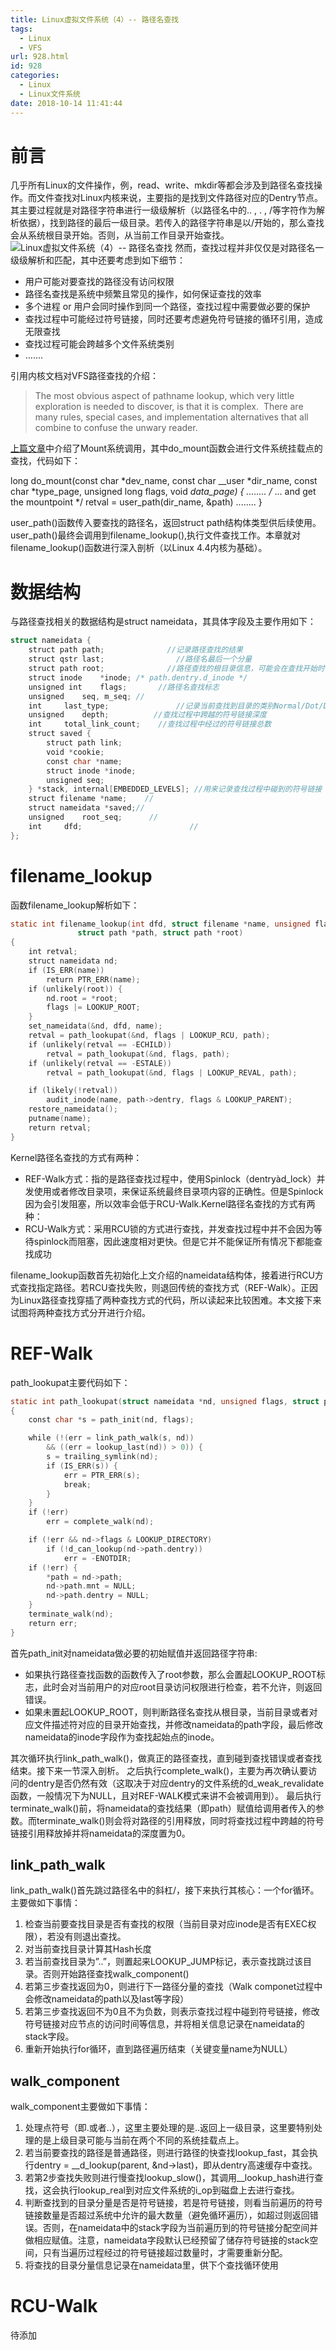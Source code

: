 ```yaml
---
title: Linux虚拟文件系统（4）-- 路径名查找
tags:
  - Linux
  - VFS
url: 928.html
id: 928
categories:
  - Linux
  - Linux文件系统
date: 2018-10-14 11:41:44
---
```


前言
==

几乎所有Linux的文件操作，例，read、write、mkdir等都会涉及到路径名查找操作。而文件查找对Linux内核来说，主要指的是找到文件路径对应的Dentry节点。其主要过程就是对路径字符串进行一级级解析（以路径名中的.. , . , /等字符作为解析依据），找到路径的最后一级目录。若传入的路径字符串是以/开始的，那么查找会从系统根目录开始。否则，从当前工作目录开始查找。 ![Linux虚拟文件系统（4）-- 路径名查找](http://pic.www.l2h.site/l2hsitevfs-4-find.jpeg "Linux虚拟文件系统（4）-- 路径名查找") 然而，查找过程并非仅仅是对路径名一级级解析和匹配，其中还要考虑到如下细节：

*   用户可能对要查找的路径没有访问权限
*   路径名查找是系统中频繁且常见的操作，如何保证查找的效率
*   多个进程 or 用户会同时操作到同一个路径，查找过程中需要做必要的保护
*   查找过程中可能经过符号链接，同时还要考虑避免符号链接的循环引用，造成无限查找
*   查找过程可能会跨越多个文件系统类别
*   …….

引用内核文档对VFS路径查找的介绍：

> The most obvious aspect of pathname lookup, which very little exploration is needed to discover, is that it is complex.  There are many rules, special cases, and implementation alternatives that all combine to confuse the unwary reader.

[上篇文章](http://www.l2h.site/linux-vfs-3/)中介绍了Mount系统调用，其中do_mount函数会进行文件系统挂载点的查找，代码如下：

long do_mount(const char *dev_name, const char __user *dir_name,
const char *type_page, unsigned long flags, void *data_page)
{
........
/* ... and get the mountpoint */
retval = user_path(dir_name, &path)
........
}

user_path()函数传入要查找的路径名，返回struct path结构体类型供后续使用。user_path()最终会调用到filename_lookup(),执行文件查找工作。本章就对filename_lookup()函数进行深入剖析（以Linux 4.4内核为基础）。

数据结构
====

与路径查找相关的数据结构是struct nameidata，其具体字段及主要作用如下：
```C
struct nameidata {
    struct path path;              //记录路径查找的结果
    struct qstr last;                //路径名最后一个分量
    struct path root;              //路径查找的根目录信息，可能会在查找开始时由调用者传入
    struct inode    *inode; /* path.dentry.d_inode */
    unsigned int    flags;       //路径名查找标志
    unsigned    seq, m_seq; //
    int     last_type;               //记录当前查找到目录的类别Normal/Dot/DotDot/Root/Bind
    unsigned    depth;          //查找过程中跨越的符号链接深度
    int     total_link_count;    //查找过程中经过的符号链接总数
    struct saved {
        struct path link;
        void *cookie;
        const char *name;
        struct inode *inode;
        unsigned seq; 
    } *stack, internal[EMBEDDED_LEVELS]; //用来记录查找过程中碰到的符号链接
    struct filename *name;    //
    struct nameidata *saved;//
    unsigned    root_seq;      //
    int     dfd;                        //
};
```
filename_lookup
===============

函数filename_lookup解析如下：
```C
static int filename_lookup(int dfd, struct filename *name, unsigned flags,
               struct path *path, struct path *root)
{
    int retval;
    struct nameidata nd;
    if (IS_ERR(name))
        return PTR_ERR(name);
    if (unlikely(root)) {
        nd.root = *root;
        flags |= LOOKUP_ROOT;
    }
    set_nameidata(&nd, dfd, name);
    retval = path_lookupat(&nd, flags | LOOKUP_RCU, path);
    if (unlikely(retval == -ECHILD))
        retval = path_lookupat(&nd, flags, path);
    if (unlikely(retval == -ESTALE))
        retval = path_lookupat(&nd, flags | LOOKUP_REVAL, path);

    if (likely(!retval))
        audit_inode(name, path->dentry, flags & LOOKUP_PARENT);
    restore_nameidata();
    putname(name);
    return retval;
}
```
Kernel路径名查找的方式有两种：

*   REF-Walk方式：指的是路径查找过程中，使用Spinlock（dentryàd_lock）并发使用或者修改目录项，来保证系统最终目录项内容的正确性。但是Spinlock因为会引发阻塞，所以效率会低于RCU-Walk.Kernel路径名查找的方式有两种：
*   RCU-Walk方式：采用RCU锁的方式进行查找，并发查找过程中并不会因为等待spinlock而阻塞，因此速度相对更快。但是它并不能保证所有情况下都能查找成功

filename_lookup函数首先初始化上文介绍的nameidata结构体，接着进行RCU方式查找指定路径。若RCU查找失败，则退回传统的查找方式（REF-Walk）。正因为Linux路径查找穿插了两种查找方式的代码，所以读起来比较困难。本文接下来试图将两种查找方式分开进行介绍。

REF-Walk
========

path_lookupat主要代码如下：
```C
static int path_lookupat(struct nameidata *nd, unsigned flags, struct path *path)
{
    const char *s = path_init(nd, flags);

    while (!(err = link_path_walk(s, nd))
        && ((err = lookup_last(nd)) > 0)) {
        s = trailing_symlink(nd);
        if (IS_ERR(s)) {
            err = PTR_ERR(s);
            break;
        }
    }
    if (!err)
        err = complete_walk(nd);

    if (!err && nd->flags & LOOKUP_DIRECTORY)
        if (!d_can_lookup(nd->path.dentry))
            err = -ENOTDIR;
    if (!err) {
        *path = nd->path;
        nd->path.mnt = NULL;
        nd->path.dentry = NULL;
    }
    terminate_walk(nd);
    return err;
}
```
首先path_init对nameidata做必要的初始赋值并返回路径字符串:

*   如果执行路径查找函数的函数传入了root参数，那么会置起LOOKUP_ROOT标志，此时会对当前用户的对应root目录访问权限进行检查，若不允许，则返回错误。
*   如果未置起LOOKUP_ROOT，则判断路径名查找从根目录，当前目录或者对应文件描述符对应的目录开始查找，并修改nameidata的path字段，最后修改nameidata的inode字段作为查找起始点的inode。

其次循环执行link_path_walk()，做真正的路径查找，直到碰到查找错误或者查找结束。接下来一节深入剖析。 之后执行complete_walk()，主要为再次确认要访问的dentry是否仍然有效（这取决于对应dentry的文件系统的d_weak_revalidate函数，一般情况下为NULL，且对REF-WALK模式来讲不会被调用到）。 最后执行terminate_walk()前，将nameidata的查找结果（即path）赋值给调用者传入的参数。而terminate_walk()则会将对路径的引用释放，同时将查找过程中跨越的符号链接引用释放掉并将nameidata的深度置为0。

link_path_walk
----------------

link_path_walk()首先跳过路径名中的斜杠/，接下来执行其核心：一个for循环。主要做如下事情：

1.  检查当前要查找目录是否有查找的权限（当前目录对应inode是否有EXEC权限），若没有则退出查找。
2.  对当前查找目录计算其Hash长度
3.  若当前查找目录为”..”，则置起来LOOKUP_JUMP标记，表示查找跳过该目录。否则开始路径查找walk_component()
4.  若第三步查找返回为0，则进行下一路径分量的查找（Walk componet过程中会修改nameidata的path以及last等字段）
5.  若第三步查找返回不为0且不为负数，则表示查找过程中碰到符号链接，修改符号链接对应节点的访问时间等信息，并将相关信息记录在nameidata的stack字段。
6.  重新开始执行for循环，直到路径遍历结束（关键变量name为NULL）

walk_component
--------------

walk_component主要做如下事情：

1.  处理点符号（即.或者..），这里主要处理的是..返回上一级目录，这里要特别处理的是上级目录可能与当前在两个不同的系统挂载点上。
2.  若当前要查找的路径是普通路径，则进行路径的快查找lookup_fast，其会执行dentry = __d_lookup(parent, &nd->last)，即从dentry高速缓存中查找。
3.  若第2步查找失败则进行慢查找lookup_slow()，其调用__lookup_hash进行查找，这会执行lookup_real到对应文件系统的i_op到磁盘上去进行查找。
4.  判断查找到的目录分量是否是符号链接，若是符号链接，则看当前遍历的符号链接数量是否超过系统中允许的最大数量（避免循环遍历），如超过则返回错误。否则，在nameidata中的stack字段为当前遍历到的符号链接分配空间并做相应赋值。注意，nameidata字段默认已经预留了储存符号链接的stack空间，只有当遍历过程经过的符号链接超过数量时，才需要重新分配。
5.  将查找的目录分量信息记录在nameidata里，供下个查找循环使用

RCU-Walk
========

待添加